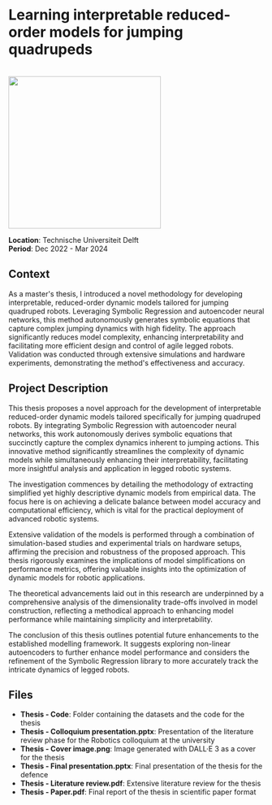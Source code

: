 # Learning interpretable reduced-order models for jumping quadrupeds

<br>
<img src="./Thesis%20-%20Cover%20page.png" width="300">
<br>

**Location**: Technische Universiteit Delft  
**Period**: Dec 2022 - Mar 2024  

## Context
As a master's thesis, I introduced a novel methodology for developing interpretable, reduced-order dynamic models tailored for jumping quadruped robots. Leveraging Symbolic Regression and autoencoder neural networks, this method autonomously generates symbolic equations that capture complex jumping dynamics with high fidelity. The approach significantly reduces model complexity, enhancing interpretability and facilitating more efficient design and control of agile legged robots. Validation was conducted through extensive simulations and hardware experiments, demonstrating the method's effectiveness and accuracy.

## Project Description
This thesis proposes a novel approach for the development of interpretable reduced-order dynamic models tailored specifically for jumping quadruped robots. By integrating Symbolic Regression with autoencoder neural networks, this work autonomously derives symbolic equations that succinctly capture the complex dynamics inherent to jumping actions. This innovative method significantly streamlines the complexity of dynamic models while simultaneously enhancing their interpretability, facilitating more insightful analysis and application in legged robotic systems.

The investigation commences by detailing the methodology of extracting simplified yet highly descriptive dynamic models from empirical data. The focus here is on achieving a delicate balance between model accuracy and computational efficiency, which is vital for the practical deployment of advanced robotic systems.

Extensive validation of the models is performed through a combination of simulation-based studies and experimental trials on hardware setups, affirming the precision and robustness of the proposed approach. This thesis rigorously examines the implications of model simplifications on performance metrics, offering valuable insights into the optimization of dynamic models for robotic applications.

The theoretical advancements laid out in this research are underpinned by a comprehensive analysis of the dimensionality trade-offs involved in model construction, reflecting a methodical approach to enhancing model performance while maintaining simplicity and interpretability.

The conclusion of this thesis outlines potential future enhancements to the established modelling framework. It suggests exploring non-linear autoencoders to further enhance model performance and considers the refinement of the Symbolic Regression library to more accurately track the intricate dynamics of legged robots.

## Files
- **Thesis - Code**: Folder containing the datasets and the code for the thesis
- **Thesis - Colloquium presentation.pptx**: Presentation of the literature review phase for the Robotics colloquium at the university
- **Thesis - Cover image.png**: Image generated with DALL·E 3 as a cover for the thesis
- **Thesis - Final presentation.pptx**: Final presentation of the thesis for the defence
- **Thesis - Literature review.pdf**: Extensive literature review for the thesis
- **Thesis - Paper.pdf**: Final report of the thesis in scientific paper format
